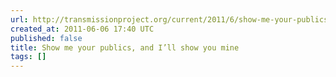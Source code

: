 ```yaml
---
url: http://transmissionproject.org/current/2011/6/show-me-your-publics-and-i%E2%80%99ll-show-you-mine
created_at: 2011-06-06 17:40 UTC
published: false
title: Show me your publics, and I’ll show you mine
tags: []
---
```



